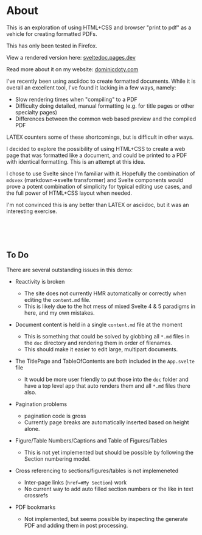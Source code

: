
# About
This is an exploration of using HTML+CSS and browser "print to pdf" as a vehicle for creating formatted PDFs.

This has only been tested in Firefox.

View a rendered version here: [sveltedoc.pages.dev](https://sveltedoc.pages.dev/)

Read more about it on my website: [dominicdoty.com](https://www.dominicdoty.com/2025/03/02/sveltedoc/)

I've recently been using asciidoc to create formatted documents.
While it is overall an excellent tool, I've found it lacking in a few ways, namely:
 * Slow rendering times when "compiling" to a PDF
 * Difficulty doing detailed, manual formatting (e.g. for title pages or other specialty pages)
 * Differences between the common web based preview and the compiled PDF

LATEX counters some of these shortcomings, but is difficult in other ways.

I decided to explore the possibility of using HTML+CSS to create a web page that was formatted like a document, and could be printed to a PDF with identical formatting.
This is an attempt at this idea.

I chose to use Svelte since I'm familiar with it.
Hopefully the combination of `mdsvex` (markdown->svelte transformer) and Svelte components would prove a potent combination of simplicity for typical editing use cases, and the full power of HTML+CSS layout when needed.

I'm not convinced this is any better than LATEX or asciidoc, but it was an interesting exercise.

<br/>
<br/>
<br/>

## To Do
There are several outstanding issues in this demo:
 * Reactivity is broken
    * The site does not currently HMR automatically or correctly when editing the `content.md` file.
    * This is likely due to the hot mess of mixed Svelte 4 & 5 paradigms in here, and my own mistakes.
 * Document content is held in a single `content.md` file at the moment
    * This is something that could be solved by globbing all `*.md` files in the `doc` directory and rendering them in order of filenames.
    * This should make it easier to edit large, multipart documents.
 * The TitlePage and TableOfContents are both included in the `App.svelte` file
    * It would be more user friendly to put those into the `doc` folder and have a top level app that auto renders them and all `*.md` files there also.
 

 
 * Pagination problems 
   * pagination code is gross
   * Currently page breaks are automatically inserted based on height alone.
 * Figure/Table Numbers/Captions and Table of Figures/Tables
    * This is not yet implemented but should be possible by following the Section numbering model.
 * Cross referencing to sections/figures/tables is not implemeneted
    * Inter-page links (`href=#My Section`) work
    * No current way to add auto filled section numbers or the like in text crossrefs
 * PDF bookmarks
    * Not implemented, but seems possible by inspecting the generate PDF and adding them in post processing.
 